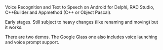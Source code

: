 Voice Recognition and Text to Speech on Android for Delphi, RAD Studio, C++Builder and Appmethod (C++ or Object Pascal).

Early stages. Still subject to heavy changes (like renaming and moving) but it works. 

There are two demos. The Google Glass one also includes voice launching and voice prompt support.